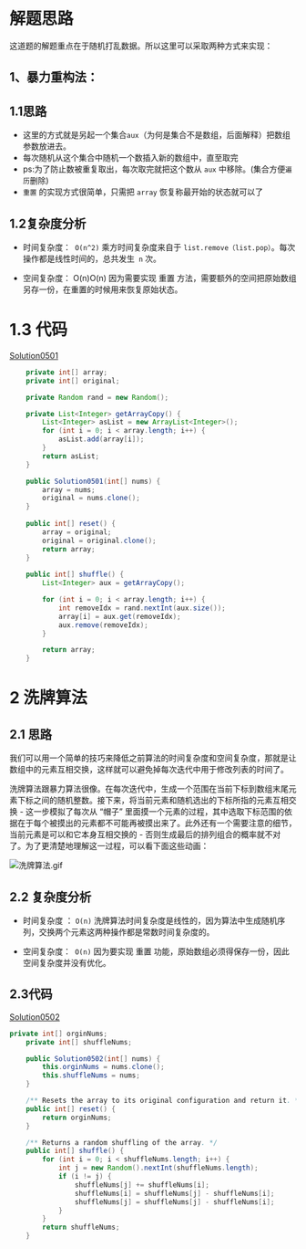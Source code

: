 # 解题思路

这道题的解题重点在于随机打乱数据。所以这里可以采取两种方式来实现：

## 1、暴力重构法：

## 1.1思路

* 这里的方式就是另起一个集合`aux`（为何是集合不是数组，后面解释）把数组参数放进去。
* 每次随机从这个集合中随机一个数插入新的数组中，直至取完
* ps:为了防止数被重复取出，每次取完就把这个数从 `aux` 中移除。(集合方便`遍历`删除)
* `重置` 的实现方式很简单，只需把 `array` 恢复称最开始的状态就可以了

## 1.2复杂度分析

* 时间复杂度：` O(n^2)`
  乘方时间复杂度来自于 `list.remove（list.pop）`。每次操作都是线性时间的，总共发生` n` 次。

* 空间复杂度： O(n)O(n)
  因为需要实现 重置 方法，需要额外的空间把原始数组另存一份，在重置的时候用来恢复原始状态。

# 1.3 代码

[Solution0501](./Solution0501.java)

```java
    private int[] array;
    private int[] original;

    private Random rand = new Random();

    private List<Integer> getArrayCopy() {
        List<Integer> asList = new ArrayList<Integer>();
        for (int i = 0; i < array.length; i++) {
            asList.add(array[i]);
        }
        return asList;
    }

    public Solution0501(int[] nums) {
        array = nums;
        original = nums.clone();
    }
    
    public int[] reset() {
        array = original;
        original = original.clone();
        return array;
    }
    
    public int[] shuffle() {
        List<Integer> aux = getArrayCopy();

        for (int i = 0; i < array.length; i++) {
            int removeIdx = rand.nextInt(aux.size());
            array[i] = aux.get(removeIdx);
            aux.remove(removeIdx);
        }

        return array;
    }
```

# 2 洗牌算法

## 2.1 **思路**

我们可以用一个简单的技巧来降低之前算法的时间复杂度和空间复杂度，那就是让数组中的元素互相交换，这样就可以避免掉每次迭代中用于修改列表的时间了。

洗牌算法跟暴力算法很像。在每次迭代中，生成一个范围在当前下标到数组末尾元素下标之间的随机整数。接下来，将当前元素和随机选出的下标所指的元素互相交换 - 这一步模拟了每次从 “帽子” 里面摸一个元素的过程，其中选取下标范围的依据在于每个被摸出的元素都不可能再被摸出来了。此外还有一个需要注意的细节，当前元素是可以和它本身互相交换的 - 否则生成最后的排列组合的概率就不对了。为了更清楚地理解这一过程，可以看下面这些动画：

![洗牌算法.gif](https://upload-images.jianshu.io/upload_images/2326194-bd4239759d060e10.gif?imageMogr2/auto-orient/strip)



## 2.2 复杂度分析

* 时间复杂度 ： `O(n)`
   洗牌算法时间复杂度是线性的，因为算法中生成随机序列，交换两个元素这两种操作都是常数时间复杂度的。

* 空间复杂度：` O(n)`
  因为要实现 重置 功能，原始数组必须得保存一份，因此空间复杂度并没有优化。

## 2.3代码

[Solution0502](.../Solution0502.java)

```java
private int[] orginNums;
	private int[] shuffleNums;

	public Solution0502(int[] nums) {
		this.orginNums = nums.clone();
		this.shuffleNums = nums;
	}

	/** Resets the array to its original configuration and return it. */
	public int[] reset() {
		return orginNums;
	}

	/** Returns a random shuffling of the array. */
	public int[] shuffle() {
		for (int i = 0; i < shuffleNums.length; i++) {
			int j = new Random().nextInt(shuffleNums.length);
			if (i != j) {
				shuffleNums[j] += shuffleNums[i];
				shuffleNums[i] = shuffleNums[j] - shuffleNums[i];
				shuffleNums[j] = shuffleNums[j] - shuffleNums[i];
			}
		}
		return shuffleNums;
	}
```



